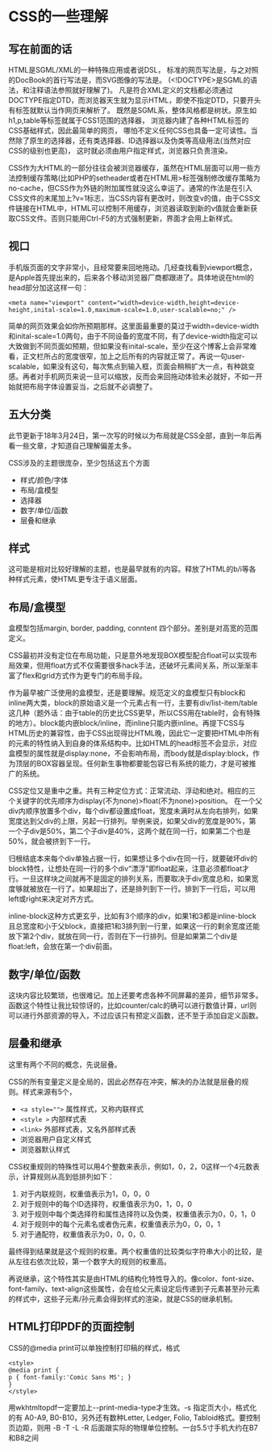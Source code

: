 CSS的一些理解
====
写在前面的话
----
HTML是SGML/XML的一种特殊应用或者说DSL，
标准的网页写法是<!DOCTYPE html>，与之对照的DocBook的首行写法是<!DOCTYPE article>，而SVG图像的写法是<!DOCTYPE svg PUBLIC ...>。
(<!DOCTYPE>是SGML的语法，和注释语法<!-- -->参照就好理解了)。
凡是符合XML定义的文档都必须通过DOCTYPE指定DTD，而浏览器天生就为显示HTML，即使不指定DTD，只要开头有<html>标签就默认当作网页来解析了。
既然是SGML系，整体风格都是树状。原生如h1,p,table等标签就属于CSS1范围的选择器，
浏览器内建了各种HTML标签的CSS基础样式，因此最简单的网页，
哪怕不定义任何CSS也具备一定可读性。当然除了原生的选择器，还有类选择器、ID选择器以及伪类等高级用法(当然对应CSS的级别也更高)，
这时就必须由用户指定样式，浏览器只负责渲染。

CSS作为大HTML的一部分往往会被浏览器缓存，虽然在HTML层面可以用一些方法控制缓存策略(比如PHP的setheader或者在HTML用<meta HTTP-EQUIV>>标签强制修改缓存策略为no-cache，但CSS作为外链的附加属性就没这么幸运了。通常的作法是在引入CSS文件的末尾加上?v=1标志，当CSS内容有更改时，则改变v的值，由于CSS文件链接在HTML中，HTML可以控制不用缓存，浏览器读取到新的v值就会重新获取CSS文件。否则只能用Ctrl-F5的方式强制更新，界面才会用上新样式。

视口
----
手机版页面的文字非常小，且经常要来回地拖动。几经查找看到viewport概念，是Apple首先提出来的，后来各个移动浏览器厂商都跟进了。具体地说在html的head部分加这这样一句：

    <meta name="viewport" content="width=device-width,height=device-height,inital-scale=1.0,maximum-scale=1.0,user-scalable=no;" />

简单的网页效果会如你所预期那样。这里面最重要的莫过于width=device-width和inital-scale=1.0两句，由于不同设备的宽度不同，有了device-width指定可以大致做到不同页面如预期，但如果没有inital-scale，至少在这个博客上会非常难看，正文栏所占的宽度很窄，加上之后所有的内容就正常了。再说一句user-scalable，如果没有这句，每次焦点到输入框，页面会稍稍扩大一点，有种跳变感。再者对手机网页来说一旦可以缩放，反而会来回拖动体验未必就好，不如一开始就把布局字体设置妥当，之后就不必调整了。

五大分类
----
此节更新于18年3月24日，第一次写的时候以为布局就是CSS全部，直到一年后再看一些文章，才知道自己理解偏差太多。

CSS涉及的主题很庞杂，至少包括这五个方面
* 样式/颜色/字体
* 布局/盒模型
* 选择器
* 数字/单位/函数
* 层叠和继承

样式
----
这可能是相对比较好理解的主题，也是最早就有的内容。释放了HTML的b/i等各种样式元素，使HTML更专注于语义层面。

布局/盒模型
----
盒模型包括margin, border, padding, conntent 四个部分。差别是对高宽的范围定义。

CSS最初并没有定位在布局功能，只是意外地发现BOX模型配合float可以实现布局效果，但用float方式不仅需要很多hack手法，还破坏元素间关系，所以渐渐丰富了flex和grid方式作为更专门的布局手段。

作为最早被广泛使用的盒模型，还是要理解。规范定义的盒模型只有block和inline两大类，block的原始语义是一个元素占有一行，主要有div/list-item/table这几种（题外话：由于table的历史比CSS更早，所以CSS用在table时，会有特殊的地方）。block能内嵌block/inline，而inline只能内嵌inline。再提下CSS与HTML历史的兼容性，由于CSS出现得比HTML晚，因此它一定要把HTML中所有的元素的特性纳入到自身的体系结构中。比如HTML的head标签不会显示，对应盒模型的属性就是display:none，不会影响布局，而body就是display:block，作为顶层的BOX容器呈现。任何新生事物都要能包容已有系统的能力，才是可被推广的系统。

CSS定位又是重中之重。共有三种定位方式：正常流动、浮动和绝对。相应的三个关键字的优先顺序为display(不为none)>float(不为none)>position。
在一个父div内顺序放置多个div，每个div都设置成float，宽度未满时从左向右排列，如果宽度达到父div的上限，另起一行排列。举例来说，如果父div的宽度是90%，第一个子div是50%，第二个子div是40%，这两个就在同一行，如果第二个也是50%，就会被挤到下一行。

归根结底本来每个div单独占据一行，如果想让多个div在同一行，就要破坏div的block特性，让想处在同一行的多个div“漂浮”即float起来，注意必须都float才行。一旦这样块之间就再不是固定的排列关系，而要取决于div宽度总和，如果宽度够就被放在一行了。如果超出了，还是排列到下一行。排到下一行后，可以用left或right来决定对齐方式。

inline-block这种方式更玄乎，比如有3个顺序的div，如果1和3都是inline-block且总宽度和小于父block，直接把1和3排列到一行里，如果这一行的剩余宽度还能放下第2个div，就放在同一行，否则在下一行排列。但是如果第二个div是float:left，会放在第一个div前面。

数字/单位/函数
----
这块内容比较繁琐，也很难记。加上还要考虑各种不同屏幕的差异，细节非常多。函数这个特性让我比较惊讶的，比如counter/calc的确可以进行数值计算，url则可以进行外部资源的导入，不过应该只有预定义函数，还不至于添加自定义函数。

层叠和继承
----
这里有两个不同的概念，先说层叠。

CSS的所有变量定义是全局的，因此必然存在冲突，解决的办法就是层叠的规则。样式来源有5个，
* `<a style="">`  属性样式，又称内联样式
* `<style >`  内部样式表
* `<link>` 外部样式表，又名外部样式表
* 浏览器用户自定义样式
* 浏览器默认样式

CSS权重规则的特殊性可以用4个整数来表示，例如1，0，2，0这样一个4元数表示，计算规则从高到低排列如下：
1. 对于内联规则，权重值表示为1，0，0，0 
2. 对于规则中的每个ID选择符，权重值表示为0，1，0，0 
3. 对于规则中每个类选择符和属性选择符以及伪类，权重值表示为0，0，1，0 
4. 对于规则中的每个元素名或者伪元素，权重值表示为0，0，0，1 
5. 对于通配符，权重值表示为0，0，0，0. 

最终得到结果就是这个规则的权重。两个权重值的比较类似字符串大小的比较，是从左往右依次比较，第一个数字大的规则的权重高。

再说继承，这个特性其实是由HTML的结构化特性导入的。像color、font-size、font-family、text-align这些属性，会在给父元素设定后传递到子元素甚至孙元素的样式中，这些子元素/孙元素会得到样式的渲染，就是CSS的继承机制。

HTML打印PDF的页面控制
--
CSS的@media print可以单独控制打印稿的样式，格式

```
<style>
@media print {
p { font-family:'Comic Sans MS'; }
}
</style>
```

用wkhtmltopdf一定要加上--print-media-type才生效。-s 指定页大小，格式化的有 A0-A9, B0-B10，另外还有数种Letter, Ledger, Folio, Tabloid格式。要控制页边距，则用 -B -T -L -R 后面跟实际的物理单位控制。一台5.5寸手机大约在B7和B8之间